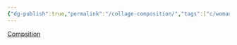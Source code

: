 ```yaml
---
{"dg-publish":true,"permalink":"/collage-composition/","tags":["c/woman","c/geometric","c/man","c/blue","c/water","c/flower","c/RS"],"created":"2024-01-04T11:34:06.045-05:00","updated":"2024-01-04T11:38:28.464-05:00"}
---
```



[Compsition](https://www.instagram.com/p/CVbv-wPN0_h/)
